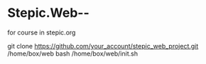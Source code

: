 # Stepic.Web--
for course in stepic.org

git clone https://github.com/your_account/stepic_web_project.git /home/box/web
bash /home/box/web/init.sh
